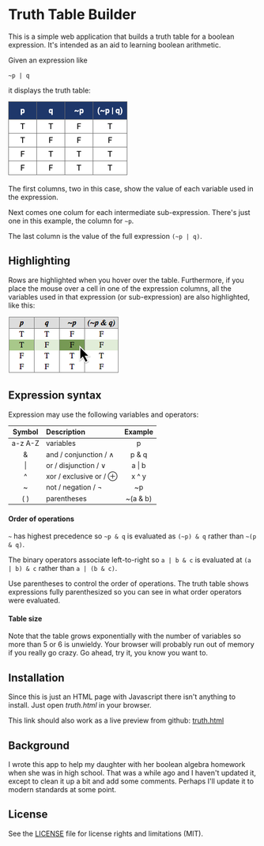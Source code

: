 # Truth Table Builder

This is a simple web application that builds a truth table for a boolean expression. It's intended as an aid 
to learning boolean arithmetic.

Given an expression like

```
~p | q
```

it displays the truth table:

![Truth table for ~p | q](assets/table.png)

The first columns, two in this case, show the value of each variable used in the expression. 

Next comes one colum for each intermediate sub-expression. There's just one in this example, the column for ```~p```.

The last column is the value of the full expression ```(~p | q)```.


## Highlighting

Rows are highlighted when you hover over the table. Furthermore, if you place the mouse over a cell in one of the
expression columns, all the variables used in that expression (or sub-expression) are also highlighted, like this:

![Table highlight on hover](assets/hover.png)


## Expression syntax

Expression may use the following variables and operators:

| Symbol  | Description            | Example   |
| :-----: | :----                  | :----:    |
| a-z A-Z | variables              |  p        |
|    &    | and / conjunction / ∧  |  p & q    |
|   \|    | or / disjunction / ∨   |  a \| b   |
|    ^    | xor / exclusive or / ⊕ |  x ^ y    |
|    ~    | not / negation / ¬     |  ~p       |
|   ( )   | parentheses            |  ~(a & b) |

#### Order of operations

```~``` has highest precedence so ```~p & q``` is evaluated as ```(~p) & q``` rather than ```~(p & q)```.

The binary operators associate left-to-right so ```a | b & c``` is evaluated at ```(a | b) & c``` 
rather than ```a | (b & c)```. 

Use parentheses to control the order of operations. The truth table shows expressions fully parenthesized so you 
can see in what order operators were evaluated.

#### Table size

Note that the table grows exponentially with the number of variables so more than 5 or 6 is unwieldy. Your browser
will probably run out of memory if you really go crazy. Go ahead, try it, you know you want to.


## Installation

Since this is just an HTML page with Javascript there isn't anything to install. Just open *truth.html* in your browser.

This link should also work as a live preview from github: [truth.html](http://htmlpreview.github.io/?https://github.com/dwschultz/truth-table/blob/initial/truth.html)


## Background

I wrote this app to help my daughter with her boolean algebra homework when she was in high school. That was a while
ago and I haven't updated it, except to clean it up a bit and add some comments. Perhaps I'll update it to modern
standards at some point.


## License

See the [LICENSE](LICENSE) file for license rights and limitations (MIT).


